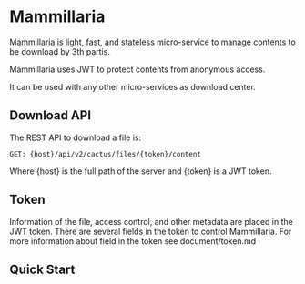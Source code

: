# Mammillaria

Mammillaria is light, fast, and stateless micro-service to manage contents to
be download by 3th partis.

Mammillaria uses JWT to protect contents from anonymous access.

It can be used with any other micro-services as download center.

## Download API

The REST API to download a file is: 

    GET: {host}/api/v2/cactus/files/{token}/content

Where {host} is the full path of the server and {token} is a JWT token.

## Token

Information of the file, access control, and other metadata are placed in
the JWT token. There are several fields in the token to control Mammillaria.
For more information about field in the token see document/token.md

## Quick Start



